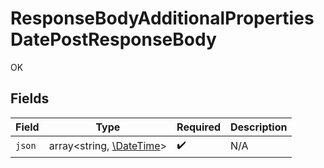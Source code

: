 # ResponseBodyAdditionalPropertiesDatePostResponseBody

OK


## Fields

| Field                                                                        | Type                                                                         | Required                                                                     | Description                                                                  |
| ---------------------------------------------------------------------------- | ---------------------------------------------------------------------------- | ---------------------------------------------------------------------------- | ---------------------------------------------------------------------------- |
| `json`                                                                       | array<string, [\DateTime](https://www.php.net/manual/en/class.datetime.php)> | :heavy_check_mark:                                                           | N/A                                                                          |